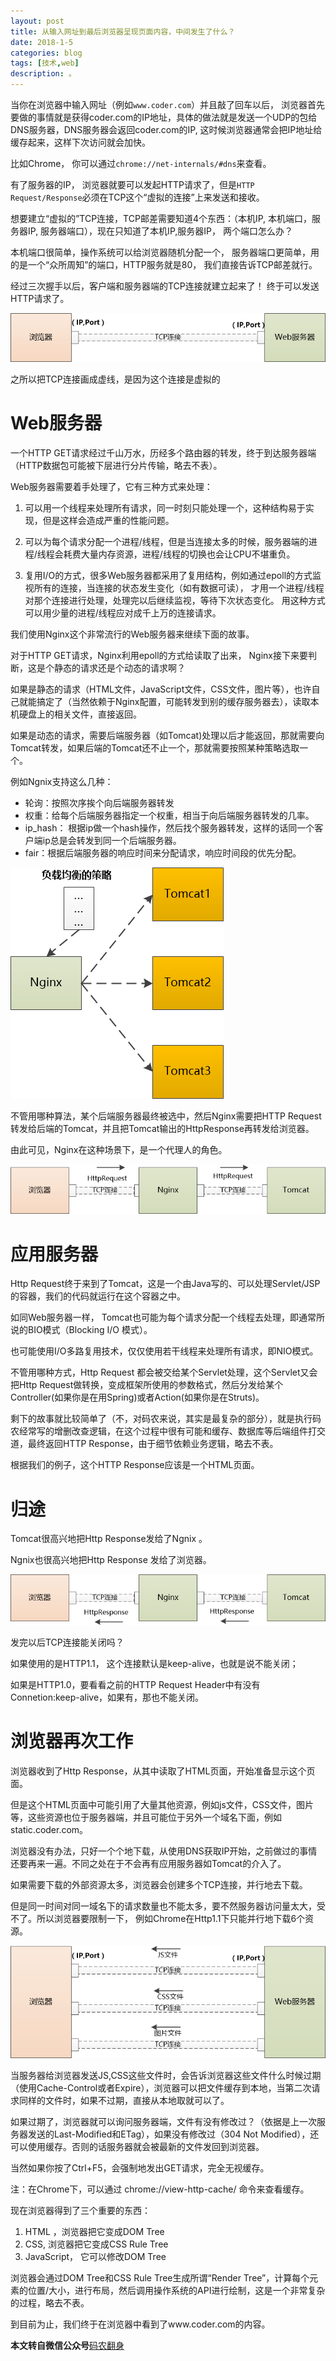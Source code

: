 ```yaml
---
layout: post
title: 从输入网址到最后浏览器呈现页面内容，中间发生了什么？ 
date: 2018-1-5
categories: blog
tags: [技术,web]
description: 。
---
```




当你在浏览器中输入网址（例如`www.coder.com`）并且敲了回车以后， 浏览器首先要做的事情就是获得coder.com的IP地址，具体的做法就是发送一个UDP的包给DNS服务器，DNS服务器会返回coder.com的IP, 这时候浏览器通常会把IP地址给缓存起来，这样下次访问就会加快。

比如Chrome， 你可以通过`chrome://net-internals/#dns`来查看。

有了服务器的IP， 浏览器就要可以发起HTTP请求了，但是`HTTP Request/Response`必须在TCP这个“虚拟的连接”上来发送和接收。

想要建立“虚拟的”TCP连接，TCP邮差需要知道4个东西：（本机IP, 本机端口，服务器IP, 服务器端口），现在只知道了本机IP,服务器IP， 两个端口怎么办？

本机端口很简单，操作系统可以给浏览器随机分配一个， 服务器端口更简单，用的是一个“众所周知”的端口，HTTP服务就是80， 我们直接告诉TCP邮差就行。

经过三次握手以后，客户端和服务器端的TCP连接就建立起来了！ 终于可以发送HTTP请求了。

![图片1](../img/20180105_1.png)

之所以把TCP连接画成虚线，是因为这个连接是虚拟的

# Web服务器

一个HTTP GET请求经过千山万水，历经多个路由器的转发，终于到达服务器端（HTTP数据包可能被下层进行分片传输，略去不表）。

Web服务器需要着手处理了，它有三种方式来处理：

1. 可以用一个线程来处理所有请求，同一时刻只能处理一个，这种结构易于实现，但是这样会造成严重的性能问题。

2. 可以为每个请求分配一个进程/线程，但是当连接太多的时候，服务器端的进程/线程会耗费大量内存资源，进程/线程的切换也会让CPU不堪重负。

3. 复用I/O的方式，很多Web服务器都采用了复用结构，例如通过epoll的方式监视所有的连接，当连接的状态发生变化（如有数据可读）， 才用一个进程/线程对那个连接进行处理，处理完以后继续监视，等待下次状态变化。 用这种方式可以用少量的进程/线程应对成千上万的连接请求。


我们使用Nginx这个非常流行的Web服务器来继续下面的故事。

对于HTTP GET请求，Nginx利用epoll的方式给读取了出来， Nginx接下来要判断，这是个静态的请求还是个动态的请求啊？

如果是静态的请求（HTML文件，JavaScript文件，CSS文件，图片等），也许自己就能搞定了（当然依赖于Nginx配置，可能转发到别的缓存服务器去），读取本机硬盘上的相关文件，直接返回。

如果是动态的请求，需要后端服务器（如Tomcat)处理以后才能返回，那就需要向Tomcat转发，如果后端的Tomcat还不止一个，那就需要按照某种策略选取一个。

例如Ngnix支持这么几种：

- 轮询：按照次序挨个向后端服务器转发
- 权重：给每个后端服务器指定一个权重，相当于向后端服务器转发的几率。
- ip_hash： 根据ip做一个hash操作，然后找个服务器转发，这样的话同一个客户端ip总是会转发到同一个后端服务器。
- fair：根据后端服务器的响应时间来分配请求，响应时间段的优先分配。

![图片2](../img/20180105_2.png)

不管用哪种算法，某个后端服务器最终被选中，然后Nginx需要把HTTP Request转发给后端的Tomcat，并且把Tomcat输出的HttpResponse再转发给浏览器。

由此可见，Nginx在这种场景下，是一个代理人的角色。

![图片3](../img/20180105_3.png)


# 应用服务器

Http Request终于来到了Tomcat，这是一个由Java写的、可以处理Servlet/JSP的容器，我们的代码就运行在这个容器之中。

如同Web服务器一样， Tomcat也可能为每个请求分配一个线程去处理，即通常所说的BIO模式（Blocking I/O 模式）。

也可能使用I/O多路复用技术，仅仅使用若干线程来处理所有请求，即NIO模式。

不管用哪种方式，Http Request 都会被交给某个Servlet处理，这个Servlet又会把Http Request做转换，变成框架所使用的参数格式，然后分发给某个Controller(如果你是在用Spring)或者Action(如果你是在Struts)。

剩下的故事就比较简单了（不，对码农来说，其实是最复杂的部分），就是执行码农经常写的增删改查逻辑，在这个过程中很有可能和缓存、数据库等后端组件打交道，最终返回HTTP Response，由于细节依赖业务逻辑，略去不表。

根据我们的例子，这个HTTP Response应该是一个HTML页面。


# 归途

Tomcat很高兴地把Http Response发给了Ngnix 。

Ngnix也很高兴地把Http Response 发给了浏览器。

![图片4](../img/20180105_4.png)


发完以后TCP连接能关闭吗？

如果使用的是HTTP1.1， 这个连接默认是keep-alive，也就是说不能关闭；

如果是HTTP1.0，要看看之前的HTTP Request Header中有没有Connetion:keep-alive，如果有，那也不能关闭。


# 浏览器再次工作

浏览器收到了Http Response，从其中读取了HTML页面，开始准备显示这个页面。

但是这个HTML页面中可能引用了大量其他资源，例如js文件，CSS文件，图片等，这些资源也位于服务器端，并且可能位于另外一个域名下面，例如static.coder.com。

浏览器没有办法，只好一个个地下载，从使用DNS获取IP开始，之前做过的事情还要再来一遍。不同之处在于不会再有应用服务器如Tomcat的介入了。

如果需要下载的外部资源太多，浏览器会创建多个TCP连接，并行地去下载。

但是同一时间对同一域名下的请求数量也不能太多，要不然服务器访问量太大，受不了。所以浏览器要限制一下， 例如Chrome在Http1.1下只能并行地下载6个资源。

![图片5](../img/20180105_5.png)

当服务器给浏览器发送JS,CSS这些文件时，会告诉浏览器这些文件什么时候过期（使用Cache-Control或者Expire），浏览器可以把文件缓存到本地，当第二次请求同样的文件时，如果不过期，直接从本地取就可以了。

如果过期了，浏览器就可以询问服务器端，文件有没有修改过？（依据是上一次服务器发送的Last-Modified和ETag），如果没有修改过（304 Not Modified），还可以使用缓存。否则的话服务器就会被最新的文件发回到浏览器。

当然如果你按了Ctrl+F5，会强制地发出GET请求，完全无视缓存。

注：在Chrome下，可以通过 chrome://view-http-cache/ 命令来查看缓存。

现在浏览器得到了三个重要的东西：
1. HTML ，浏览器把它变成DOM Tree
2. CSS,  浏览器把它变成CSS Rule Tree
3. JavaScript， 它可以修改DOM Tree

浏览器会通过DOM Tree和CSS Rule Tree生成所谓“Render Tree”，计算每个元素的位置/大小，进行布局，然后调用操作系统的API进行绘制，这是一个非常复杂的过程，略去不表。

到目前为止，我们终于在浏览器中看到了www.coder.com的内容。

**本文转自微信公众号**[码农翻身](http://mp.weixin.qq.com/s/3_DZKSP492uq9RfQ3eW4_A)
